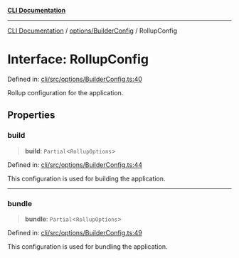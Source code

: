 [**CLI Documentation**](../../../README.md)

***

[CLI Documentation](../../../README.md) / [options/BuilderConfig](../README.md) / RollupConfig

# Interface: RollupConfig

Defined in: [cli/src/options/BuilderConfig.ts:40](https://github.com/stonemjs/cli/blob/f139573d7f6e29779d41fb031ed261bfcad59d09/src/options/BuilderConfig.ts#L40)

Rollup configuration for the application.

## Properties

### build

> **build**: `Partial`\<`RollupOptions`\>

Defined in: [cli/src/options/BuilderConfig.ts:44](https://github.com/stonemjs/cli/blob/f139573d7f6e29779d41fb031ed261bfcad59d09/src/options/BuilderConfig.ts#L44)

This configuration is used for building the application.

***

### bundle

> **bundle**: `Partial`\<`RollupOptions`\>

Defined in: [cli/src/options/BuilderConfig.ts:49](https://github.com/stonemjs/cli/blob/f139573d7f6e29779d41fb031ed261bfcad59d09/src/options/BuilderConfig.ts#L49)

This configuration is used for bundling the application.
